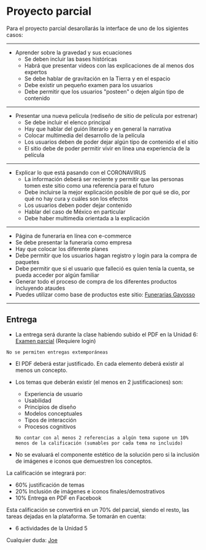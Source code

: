 # Proyecto parcial

Para el proyecto parcial desarollarás la interface de uno de los sigientes casos:

--- 
- Aprender sobre la gravedad y sus ecuaciones
	- Se deben incluir las bases históricas
    - Habrá que presentar videos con las explicaciones de al menos dos expertos
    - Se debe hablar de gravitación en la Tierra y en el espacio
    - Debe existir un pequeño examen para los usuarios
    - Debe permitir que los usuarios "posteen" o dejen algún tipo de contenido
--- 
- Presentar una nueva película (rediseño de sitio de película por estrenar)
	- Se debe incluir el elenco principal
    - Hay que hablar del guión literario y en general la narrativa
    - Colocar multimedia del desarrollo de la película
    - Los usuarios deben de poder dejar algún tipo de contenido el el sitio
    - El sitio debe de poder permitir vivir en línea una experiencia de la película
---
- Explicar lo que está pasando con el CORONAVIRUS
	- La información deberá ser reciente y permitir que las personas tomen este sitio como una referencia para el futuro
    - Debe incluirse la mejor explicación posible de por qué se dio, por qué no hay cura y cuáles son los efectos
    - Los usuarios deben poder dejar contenido 
    - Hablar del caso de México en particular
    - Debe haber multimedia orientada a la explicación
---

- Página de funeraria en línea con e-commerce
- Se debe presentar la funeraria como empresa
- Hay que colocar los diferente planes 
- Debe permitir que los usuarios hagan registro y login para la compra de paquetes
- Debe permitir que si el usuario que falleció es quien tenía la cuenta, se pueda acceder por algún familiar
- Generar todo el proceso de compra de los diferentes productos incluyendo ataudes
- Puedes utilizar como base de productos este sitio: [Funerarias Gayosso](https://www.gayosso.com/?gclid=CjwKCAjw-YT1BRAFEiwAd2WRtjnL5_z93PyrzvhMy2ZNbWAkhlovWkJz1pcu8uIPFTKA0kNE8672TBoCtRYQAvD_BwE)
---

## Entrega
- La entrega será durante la clase habiendo subido el PDF en la Unidad 6: [Examen parcial](https://www.facebook.com/groups/itesmdpmi2020/learning_content/?filter=1535070500003893) (Requiere login)
```
No se permiten entregas extemporáneas
```
	
- El PDF deberá estar justificado. En cada elemento deberá existir al menos un concepto. 
- Los temas que deberán existir (el menos en 2 justificaciones) son:
	* Experiencia de usuario
    * Usabilidad
    * Principios de diseño
    * Modelos conceptuales
    * Tipos de interacción
    * Procesos cognitivos

  ```
  No contar con al menos 2 referencias a algún tema supone un 10% menos de la calificación (sumables por cada tema no incluido)
  ```
- No se evaluará el componente estético de la solución pero si la inclusión de imágenes e iconos que demuestren los conceptos. 


La calificación se integrará por:
- 60% justificación de temas
- 20% Inclusión de imágenes e iconos finales/demostrativos
- 10% Entrega en PDF en Facebook

Esta calificación se convertirá en un 70% del parcial, siendo el resto, las tareas dejadas en la plataforma. 
Se tomarán en cuenta:
- 6 actividades de la Unidad 5

Cualquier duda: [Joe](mailto:jose.c.mondragon@tec.mx)
